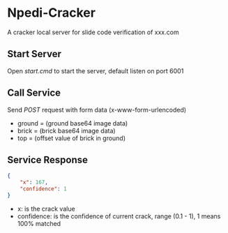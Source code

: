 # Npedi-Cracker
A cracker local server for slide code verification of xxx.com

Start Server
------------
Open *start.cmd* to start the server, default listen on port 6001

Call Service
------------
Send *POST* request with form data (x-www-form-urlencoded)
- ground = (ground base64 image data)
- brick  = (brick base64 image data)
- top    = (offset value of brick in ground)

Service Response
------------
```json
{
    "x": 167,
    "confidence": 1
}
```
- x: is the crack value
- confidence: is the confidence of current crack, range (0.1 - 1), 1 means 100% matched
